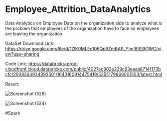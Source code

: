 # Employee_Attrition_DataAnalytics
Data Analytics on Employee Data on the organization side to analyze what is the problem that employees of the organization have to face so employees are leaving the organization.

DataSet Download Link:
https://drive.google.com/file/d/1ZlK0MLEc106Qp9ZmBAP_YImIBIESK1WC/view?usp=sharing

Code Link:
https://databricks-prod-cloudfront.cloud.databricks.com/public/4027ec902e239c93eaaa8714f173bcfc/2938264934393501/1643160914475419/5355179668001503/latest.html


Result:

![Screenshot (526)](https://github.com/AK16-ak/Employee_Attrition_DataAnalytics/assets/74284133/35dbe40f-cb8b-4286-808c-e306107b7a29)

![Screenshot (524)](https://github.com/AK16-ak/Employee_Attrition_DataAnalytics/assets/74284133/9d85b9c5-2462-4b6a-9e22-8180a6822526)


#Spark
